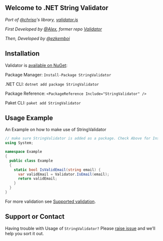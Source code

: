 ## Welcome to .NET String Validator

*Port of [@chriso](https://github.com/chriso)'s library, [validator.js](https://github.com/validatorjs/validator.js)*

*First Developed by [@Alex](https://github.com/AlexArchive), former repo [Validator](https://github.com/AlexArchive/Validator)*

*Then, Developed by [@ezkemboi](https://github.com/ezkemboi)*

## Installation


Validator is [available on NuGet](https://www.nuget.org/packages/StringValidator):

Package Manager: ```Install-Package StringValidator```

.NET CLI: ```dotnet add package StringValidator```

Package Reference: ```<PackageReference Include="StringValidator" />```

Paket CLI: ```paket add StringValidator```

## Usage Example

An Example on how to make use of StringValidator

```c#
// make sure StringValidator is added as a package. Check Above for Installation
using System;

namespace Example 
{
  public class Example 
  {
    static bool IsValidEmail(string email) {
      var validEmail = Validator.IsEmail(email);
      return validEmail;
    }
  }
}
```

For more validation see [Supported validation](https://github.com/ezkemboi/validator.net/blob/master/Readme.md).


## Support or Contact

Having trouble with Usage of `StringValidator?` Please [raise issue](https://github.com/ezkemboi/validator.net/issues/new) and we’ll help you sort it out.
